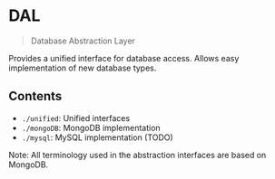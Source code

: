 # DAL

> Database Abstraction Layer

Provides a unified interface for database access. Allows
easy implementation of new database types.

## Contents
* `./unified`: Unified interfaces
* `./mongoDB`: MongoDB implementation
* `./mysql`: MySQL implementation (TODO)

Note: All terminology used in the abstraction interfaces
are based on MongoDB.